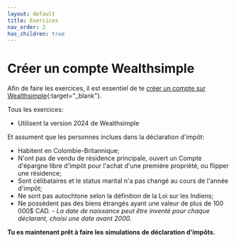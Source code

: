 ```yaml
---
layout: default
title: Exercices
nav_order: 2
has_children: true
---
```


# Créer un compte Wealthsimple

Afin de faire les exercices, il est essentiel de te [créer un compte sur Wealthsimple](https://my.wealthsimple.com/app/public/signup/){:target="_blank"}. 

Tous les exercices:
- Utilisent la version 2024 de Wealthsimple

Et assument que les personnes inclues dans la déclaration d'impôt:
- Habitent en Colombie-Britannique;
- N'ont pas de vendu de résidence principale, ouvert un Compte d'épargne libre d'impôt pour l'achat d'une première propriété, ou flipper une résidence;
- Sont célibataires et le status marital n'a pas changé au cours de l'année d'impôt;
- Ne sont pas autochtone selon la définition de la Loi sur les Indiens;
- Ne possèdent pas des biens étrangés ayant une valeur de plus de 100 000$ CAD.
_- La date de naissance peut être inventé pour chaque déclarant, choisi une date avant 2000._

**Tu es maintenant prêt à faire les simulations de déclaration d'impôts.**
